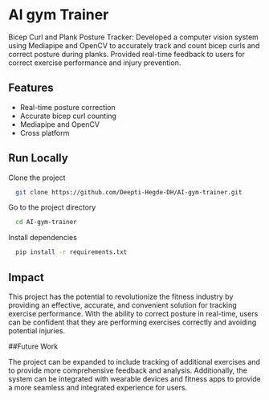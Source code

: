 

# AI gym Trainer 

Bicep Curl and Plank Posture Tracker: Developed a computer vision system using Mediapipe and OpenCV to accurately track and count bicep curls and correct posture during planks. Provided real-time feedback to users for correct exercise performance and injury prevention.


## Features

- Real-time posture correction
- Accurate bicep curl counting
- Mediapipe and OpenCV
- Cross platform


## Run Locally

Clone the project

```bash
  git clone https://github.com/Deepti-Hegde-DH/AI-gym-trainer.git
```

Go to the project directory

```bash
  cd AI-gym-trainer
```

Install dependencies

```bash
  pip install -r requirements.txt
```


## Impact

This project has the potential to revolutionize the fitness industry by providing an effective, accurate, and convenient solution for tracking exercise performance. With the ability to correct posture in real-time, users can be confident that they are performing exercises correctly and avoiding potential injuries.

##Future Work

The project can be expanded to include tracking of additional exercises and to provide more comprehensive feedback and analysis. Additionally, the system can be integrated with wearable devices and fitness apps to provide a more seamless and integrated experience for users.
